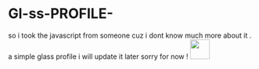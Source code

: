 # Gl-ss-PROFILE-
so i took the javascript from someone cuz i dont know much more about it . a simple glass profile 
i will update it later
sorry for now !
<img src="https://media.giphy.com/media/qgQUggAC3Pfv687qPC/giphy.gif" width="40" height="40" />
